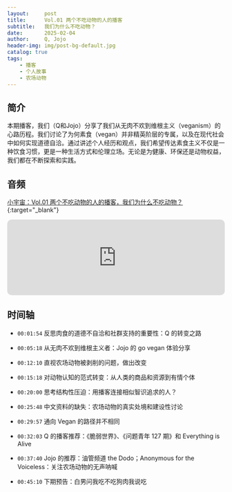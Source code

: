 ```yaml
---
layout:     post
title:      Vol.01 两个不吃动物的人的播客
subtitle:   我们为什么不吃动物？
date:       2025-02-04
author:     Q, Jojo
header-img: img/post-bg-default.jpg
catalog: true
tags:
    - 播客
    - 个人故事
    - 农场动物
---
```


## 简介

本期播客，我们（Q和Jojo）分享了我们从无肉不欢到维根主义（veganism）的心路历程。我们讨论了为何素食（vegan）并非精英阶层的专属，以及在现代社会中如何实现道德自洽。通过讲述个人经历和观点，我们希望传达素食主义不仅是一种饮食习惯，更是一种生活方式和伦理立场。无论是为健康、环保还是动物权益，我们都在不断探索和实践。

## 音频

[小宇宙：Vol.01 两个不吃动物的人的播客，我们为什么不吃动物？](https://www.xiaoyuzhoufm.com/episode/67a1463bd74435e4a3f4f5a1){:target="_blank"}

<iframe allow="autoplay *; encrypted-media *; fullscreen *; clipboard-write" frameborder="0" height="175" style="width:100%;max-width:660px;overflow:hidden;border-radius:10px;" sandbox="allow-forms allow-popups allow-same-origin allow-scripts allow-storage-access-by-user-activation allow-top-navigation-by-user-activation" src="https://embed.podcasts.apple.com/cn/podcast/vol-01-%E4%B8%A4%E4%B8%AA%E4%B8%8D%E5%90%83%E5%8A%A8%E7%89%A9%E7%9A%84%E4%BA%BA%E7%9A%84%E6%92%AD%E5%AE%A2-%E6%88%91%E4%BB%AC%E4%B8%BA%E4%BB%80%E4%B9%88%E4%B8%8D%E5%90%83%E5%8A%A8%E7%89%A9/id1794418651?i=1000689052668"></iframe>

## 时间轴 

* `00:01:54` 反思肉食的道德不自洽和社群支持的重要性：Q 的转变之路

* `00:05:18` 从无肉不欢到维根主义者：Jojo 的 go vegan 体验分享

* `00:12:10` 直视农场动物被剥削的问题，做出改变

* `00:15:18` 对动物认知的范式转变：从人类的商品和资源到有情个体

* `00:20:00` 思考结构性压迫：用播客连接相似智识追求的人？

* `00:25:48` 中文资料的缺失：农场动物的真实处境和建设性讨论

* `00:29:57` 通向 Vegan 的路径并不相同

* `00:32:03` Q 的播客推荐：《脆弱世界》、《问题青年 127 期》和 Everything is Alive

* `00:37:40` Jojo 的推荐：油管频道 the Dodo；Anonymous for the Voiceless：关注农场动物的无声呐喊

* `00:45:10` 下期预告：白男问我吃不吃狗肉我说吃
